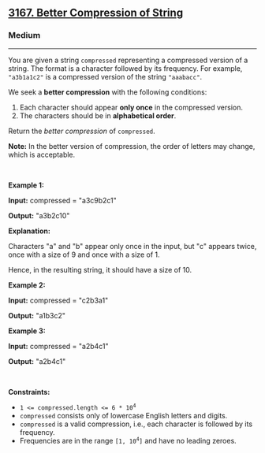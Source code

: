 <h2><a href="https://leetcode.com/problems/better-compression-of-string">3167. Better Compression of String</a></h2><h3>Medium</h3><hr><p>You are given a string <code>compressed</code> representing a compressed version of a string. The format is a character followed by its frequency. For example, <code>&quot;a3b1a1c2&quot;</code> is a compressed version of the string <code>&quot;aaabacc&quot;</code>.</p>

<p>We seek a <strong>better compression</strong> with the following conditions:</p>

<ol>
	<li>Each character should appear <strong>only once</strong> in the compressed version.</li>
	<li>The characters should be in <strong>alphabetical order</strong>.</li>
</ol>

<p>Return the <em>better compression</em> of <code>compressed</code>.</p>

<p><strong>Note:</strong> In the better version of compression, the order of letters may change, which is acceptable.</p>

<p>&nbsp;</p>
<p><strong class="example">Example 1:</strong></p>

<div class="example-block">
<p><strong>Input:</strong> <span class="example-io">compressed = &quot;a3c9b2c1&quot;</span></p>

<p><strong>Output:</strong> <span class="example-io">&quot;a3b2c10&quot;</span></p>

<p><strong>Explanation:</strong></p>

<p>Characters &quot;a&quot; and &quot;b&quot; appear only once in the input, but &quot;c&quot; appears twice, once with a size of 9 and once with a size of 1.</p>

<p>Hence, in the resulting string, it should have a size of 10.</p>
</div>

<p><strong class="example">Example 2:</strong></p>

<div class="example-block">
<p><strong>Input:</strong> <span class="example-io">compressed = &quot;c2b3a1&quot;</span></p>

<p><strong>Output:</strong> <span class="example-io">&quot;a1b3c2&quot;</span></p>
</div>

<p><strong class="example">Example 3:</strong></p>

<div class="example-block">
<p><strong>Input:</strong> <span class="example-io">compressed = &quot;a2b4c1&quot;</span></p>

<p><strong>Output:</strong> <span class="example-io">&quot;a2b4c1&quot;</span></p>
</div>

<p>&nbsp;</p>
<p><strong>Constraints:</strong></p>

<ul>
	<li><code>1 &lt;= compressed.length &lt;= 6 * 10<sup>4</sup></code></li>
	<li><code>compressed</code> consists only of lowercase English letters and digits.</li>
	<li><code>compressed</code> is a valid compression, i.e., each character is followed by its frequency.</li>
	<li>Frequencies are in the range <code>[1, 10<sup>4</sup>]</code> and have no leading zeroes.</li>
</ul>

